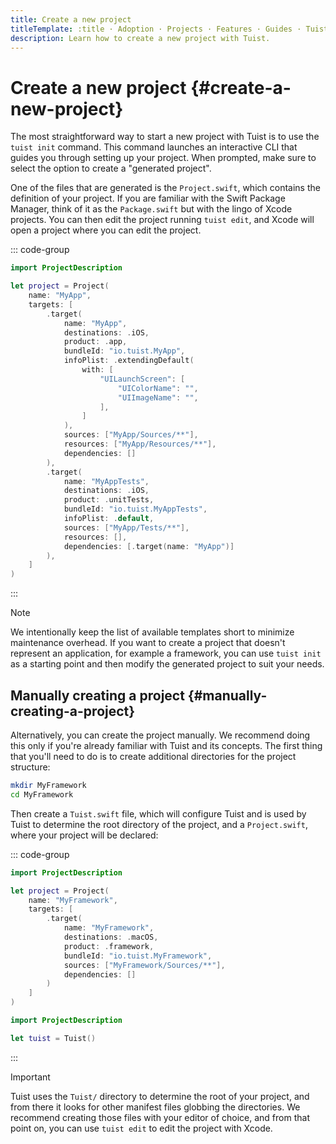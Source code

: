 ```yaml
---
title: Create a new project
titleTemplate: :title · Adoption · Projects · Features · Guides · Tuist
description: Learn how to create a new project with Tuist.
---
```


# Create a new project {#create-a-new-project}

The most straightforward way to start a new project with Tuist is to use the `tuist init` command. This command launches an interactive CLI that guides you through setting up your project. When prompted, make sure to select the option to create a "generated project".

One of the files that are generated is the `Project.swift`, which contains the definition of your project. If you are familiar with the Swift Package Manager, think of it as the `Package.swift` but with the lingo of Xcode projects. You can then <LocalizedLink href="/guides/features/projects/editing">edit the project</LocalizedLink> running `tuist edit`, and Xcode will open a project where you can edit the project.

::: code-group

```swift [Project.swift]
import ProjectDescription

let project = Project(
    name: "MyApp",
    targets: [
        .target(
            name: "MyApp",
            destinations: .iOS,
            product: .app,
            bundleId: "io.tuist.MyApp",
            infoPlist: .extendingDefault(
                with: [
                    "UILaunchScreen": [
                        "UIColorName": "",
                        "UIImageName": "",
                    ],
                ]
            ),
            sources: ["MyApp/Sources/**"],
            resources: ["MyApp/Resources/**"],
            dependencies: []
        ),
        .target(
            name: "MyAppTests",
            destinations: .iOS,
            product: .unitTests,
            bundleId: "io.tuist.MyAppTests",
            infoPlist: .default,
            sources: ["MyApp/Tests/**"],
            resources: [],
            dependencies: [.target(name: "MyApp")]
        ),
    ]
)
```

:::

> [!NOTE]
> We intentionally keep the list of available templates short to minimize maintenance overhead. If you want to create a project that doesn't represent an application, for example a framework, you can use `tuist init` as a starting point and then modify the generated project to suit your needs.

## Manually creating a project {#manually-creating-a-project}

Alternatively, you can create the project manually. We recommend doing this only if you're already familiar with Tuist and its concepts. The first thing that you'll need to do is to create additional directories for the project structure:

```bash
mkdir MyFramework
cd MyFramework
```

Then create a `Tuist.swift` file, which will configure Tuist and is used by Tuist to determine the root directory of the project, and a `Project.swift`, where your project will be declared:

::: code-group

```swift [Project.swift]
import ProjectDescription

let project = Project(
    name: "MyFramework",
    targets: [
        .target(
            name: "MyFramework",
            destinations: .macOS,
            product: .framework,
            bundleId: "io.tuist.MyFramework",
            sources: ["MyFramework/Sources/**"],
            dependencies: []
        )
    ]
)
```

```swift [Tuist.swift]
import ProjectDescription

let tuist = Tuist()
```

:::

> [!IMPORTANT]
> Tuist uses the `Tuist/` directory to determine the root of your project, and from there it looks for other manifest files globbing the directories. We recommend creating those files with your editor of choice, and from that point on, you can use `tuist edit` to edit the project with Xcode.
